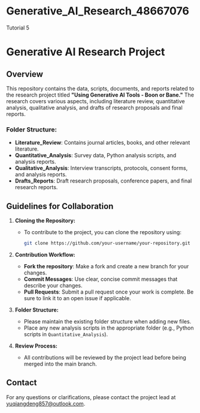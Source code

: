 # Generative_AI_Research_48667076
Tutorial 5

# Generative AI Research Project

## Overview

This repository contains the data, scripts, documents, and reports related to the research project titled **"Using Generative AI Tools - Boon or Bane."** The research covers various aspects, including literature review, quantitative analysis, qualitative analysis, and drafts of research proposals and final reports.

### Folder Structure:
- **Literature_Review**: Contains journal articles, books, and other relevant literature.
- **Quantitative_Analysis**: Survey data, Python analysis scripts, and analysis reports.
- **Qualitative_Analysis**: Interview transcripts, protocols, consent forms, and analysis reports.
- **Drafts_Reports**: Draft research proposals, conference papers, and final research reports.


## Guidelines for Collaboration

1. **Cloning the Repository:**
   - To contribute to the project, you can clone the repository using:
     ```bash
     git clone https://github.com/your-username/your-repository.git
     ```

2. **Contribution Workflow:**
   - **Fork the repository**: Make a fork and create a new branch for your changes.
   - **Commit Messages**: Use clear, concise commit messages that describe your changes.
   - **Pull Requests**: Submit a pull request once your work is complete. Be sure to link it to an open issue if applicable.

3. **Folder Structure:**
   - Please maintain the existing folder structure when adding new files.
   - Place any new analysis scripts in the appropriate folder (e.g., Python scripts in `Quantitative_Analysis`).

4. **Review Process:**
   - All contributions will be reviewed by the project lead before being merged into the main branch.

## Contact

For any questions or clarifications, please contact the project lead at yuqiangdeng857@outlook.com.

